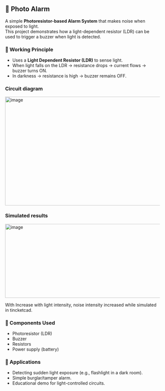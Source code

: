 ## 📸 Photo Alarm

A simple **Photoresistor-based Alarm System** that makes noise when exposed to light.  
This project demonstrates how a light-dependent resistor (LDR) can be used to trigger a buzzer when light is detected.

### 🔹 Working Principle
- Uses a **Light Dependent Resistor (LDR)** to sense light.  
- When light falls on the LDR → resistance drops → current flows → buzzer turns ON.  
- In darkness → resistance is high → buzzer remains OFF.

### Circuit diagram
<img width="555" height="353" alt="image" src="https://github.com/user-attachments/assets/4ecc5187-85d9-4f4d-9cf1-00ac4ed44d01" />

### Simulated results
<img width="599" height="240" alt="image" src="https://github.com/user-attachments/assets/28ebd580-873d-40fd-b4eb-2b6cc70a1403" />

With Increase with light intensity, noise intensity increased while simulated in tincketcad.

### 🔹 Components Used
- Photoresistor (LDR)  
- Buzzer  
- Resistors  
- Power supply (battery)  

### 🔹 Applications
- Detecting sudden light exposure (e.g., flashlight in a dark room).  
- Simple burglar/tamper alarm.  
- Educational demo for light-controlled circuits.  





